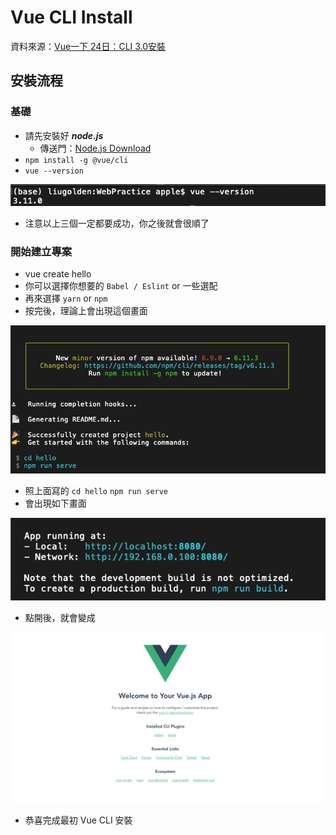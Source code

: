 # Vue CLI Install

資料來源：[Vue一下 24日：CLI 3.0安裝](https://ithelp.ithome.com.tw/articles/10208548?sc=iThelpR)

## 安裝流程

### 基礎

* 請先安裝好 _**node.js**_ 
  * 傳送門：[Node.js Download](https://nodejs.org/zh-cn/download/) 
* `npm install -g @vue/cli` 
* `vue --version`

![](../../.gitbook/assets/vue1.png)

* 注意以上三個一定都要成功，你之後就會很順了 

### 開始建立專案

* vue create hello 
* 你可以選擇你想要的 `Babel / Eslint`  or  一些選配 
* 再來選擇 `yarn` or `npm` 
* 按完後，理論上會出現這個畫面

![](../../.gitbook/assets/vue2.png)

* 照上面寫的 `cd hello`   `npm run serve` 
* 會出現如下畫面

![](../../.gitbook/assets/vue3.png)

* 點開後，就會變成

![](../../.gitbook/assets/vue4.png)

* 恭喜完成最初 Vue CLI 安裝





